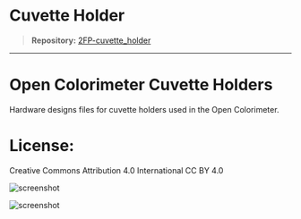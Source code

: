 # Cuvette Holder

> **Repository:** [2FP-cuvette_holder](https://github.com/two-frontiers-project/2FP-cuvette_holder)

---

# Open Colorimeter Cuvette Holders

Hardware designs files for cuvette holders used in the Open Colorimeter.

# License: 
Creative Commons Attribution 4.0 International CC BY 4.0

![screenshot](https://raw.githubusercontent.com/two-frontiers-project/2FP-cuvette_holder/main/images/assembly_1.png)

![screenshot](https://raw.githubusercontent.com/two-frontiers-project/2FP-cuvette_holder/main/images/cuvette_holder_1.png)





